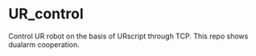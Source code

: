# UR_control
Control UR robot on the basis of URscript through TCP.
This repo shows dualarm cooperation.
